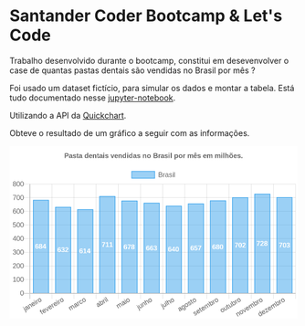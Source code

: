 # Santander Coder Bootcamp & Let's Code

Trabalho desenvolvido durante o bootcamp, constitui em desevenvolver o case de quantas pastas dentais são vendidas no Brasil por mês ?

Foi usado um dataset fictício, para simular os dados e montar a tabela. Está tudo documentado nesse [jupyter-notebook](https://github.com/CristianoSantan/data_science_pasta_dental/blob/master/case_pasta_dental.ipynb).

Utilizando a API da [Quickchart](https://quickchart.io/).

Obteve o resultado de um gráfico a seguir com as informações.

<img src="./pasta-grafico.png" alt=""/>
